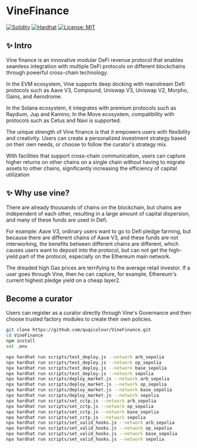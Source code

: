 # VineFinance
[![Solidity](https://img.shields.io/badge/Solidity-0.8.23-blue)](https://soliditylang.org/)
[![Hardhat](https://img.shields.io/badge/Hardhat-2.22.17-yellow)](https://hardhat.org)
[![License: MIT](https://img.shields.io/badge/License-MIT-green.svg)](https://opensource.org/licenses/MIT)

## ✨ Intro
Vine finance is an innovative modular DeFi revenue protocol that enables seamless integration with multiple DeFi protocols on different blockchains through powerful cross-chain technology. 

In the EVM ecosystem, Vine supports deep docking with mainstream Defi protocols such as Aave V3, Compound, Uniswap V3, Uniswap V2, Morpho, Gains, and Aerodrome. 

In the Solana ecosystem, it integrates with premium protocols such as Raydium, Jup and Kamino; In the Move ecosystem, compatibility with protocols such as Cetus and Navi is supported.

The unique strength of Vine finance is that it empowers users with flexibility and creativity. Users can create a personalized investment strategy based on their own needs, or choose to follow the curator's strategy mix. 

With facilities that support cross-chain communication, users can capture higher returns on other chains on a single chain without having to migrate assets to other chains, significantly increasing the efficiency of capital utilization

## ✨ Why use vine?
There are already thousands of chains on the blockchain, but chains are independent of each other, resulting in a large amount of capital dispersion, and many of these funds are used in Defi. 

For example: Aave V3, ordinary users want to go to Defi pledge farming, but because there are different chains of Aave V3, and these funds are not interworking, the benefits between different chains are different, which causes users want to deposit into the protocol, but can not get the high-yield part of the protocol, especially on the Ethereum main network. 

The dreaded high Gas prices are terrifying to the average retail investor. If a user goes through Vine, then he can capture, for example, Ethereum's current highest pledge yield on a cheap layer2.

## Become a curator
Users can register as a curator directly through Vine's Governance and then choose trusted factory modules to create their own policies.

```bash
git clone https://github.com/quqicolour/VineFinance.git
cd VineFinance
npm install
set .env
```

```bash
npx hardhat run scripts/test_deploy.js --network arb_sepolia
npx hardhat run scripts/test_deploy.js --network op_sepolia
npx hardhat run scripts/test_deploy.js --network base_sepolia
npx hardhat run scripts/test_deploy.js --network sepolia
npx hardhat run scripts/deploy_market.js --network arb_sepolia
npx hardhat run scripts/deploy_market.js --network op_sepolia
npx hardhat run scripts/deploy_market.js --network base_sepolia
npx hardhat run scripts/deploy_market.js --network sepolia
npx hardhat run scripts/set_cctp.js --network arb_sepolia
npx hardhat run scripts/set_cctp.js --network op_sepolia
npx hardhat run scripts/set_cctp.js --network base_sepolia
npx hardhat run scripts/set_cctp.js --network sepolia
npx hardhat run scripts/set_valid_hooks.js --network arb_sepolia
npx hardhat run scripts/set_valid_hooks.js --network op_sepolia
npx hardhat run scripts/set_valid_hooks.js --network base_sepolia
npx hardhat run scripts/set_valid_hooks.js --network sepolia
```


